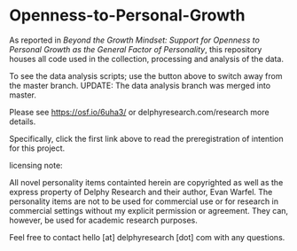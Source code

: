Openness-to-Personal-Growth
===========================


As reported in *Beyond the Growth Mindset: Support for Openness to Personal Growth as the General Factor of Personality*, this repository houses all code used in the collection, processing and analysis of the data.

To see the data analysis scripts; use the button above to switch away from the master branch. 
UPDATE: The data analysis branch was merged into master.



Please see https://osf.io/6uha3/ or delphyresearch.com/research more details.

Specifically, click the first link above to read the preregistration of intention for this project. 

licensing note: 

All novel personality items containted herein are copyrighted as well as the express property of Delphy Research and their author, Evan Warfel. The personality items are not to be used for commercial use or for research in commercial settings without my explicit permission or agreement. They can, however, be used for academic research purposes.


Feel free to contact hello [at] delphyresearch [dot] com with any questions.

